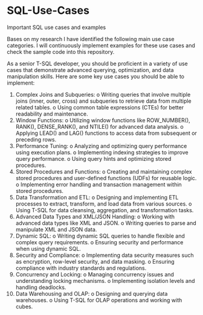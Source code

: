 # SQL-Use-Cases
Important SQL use cases and examples

Bases on my research I have identified the following main use case categories.
I will continuously implement examples for these use cases and check the sample code into this repository.

As a senior T-SQL developer, you should be proficient in a variety of use cases that demonstrate advanced querying, optimization, and data manipulation skills. Here are some key use cases you should be able to implement:
1.	Complex Joins and Subqueries:
o	Writing queries that involve multiple joins (inner, outer, cross) and subqueries to retrieve data from multiple related tables.
o	Using common table expressions (CTEs) for better readability and maintenance.
2.	Window Functions:
o	Utilizing window functions like ROW_NUMBER(), RANK(), DENSE_RANK(), and NTILE() for advanced data analysis.
o	Applying LEAD() and LAG() functions to access data from subsequent or preceding rows.
3.	Performance Tuning:
o	Analyzing and optimizing query performance using execution plans.
o	Implementing indexing strategies to improve query performance.
o	Using query hints and optimizing stored procedures.
4.	Stored Procedures and Functions:
o	Creating and maintaining complex stored procedures and user-defined functions (UDFs) for reusable logic.
o	Implementing error handling and transaction management within stored procedures.
5.	Data Transformation and ETL:
o	Designing and implementing ETL processes to extract, transform, and load data from various sources.
o	Using T-SQL for data cleansing, aggregation, and transformation tasks.
6.	Advanced Data Types and XML/JSON Handling:
o	Working with advanced data types like XML and JSON.
o	Writing queries to parse and manipulate XML and JSON data.
7.	Dynamic SQL:
o	Writing dynamic SQL queries to handle flexible and complex query requirements.
o	Ensuring security and performance when using dynamic SQL.
8.	Security and Compliance:
o	Implementing data security measures such as encryption, row-level security, and data masking.
o	Ensuring compliance with industry standards and regulations.
9.	Concurrency and Locking:
o	Managing concurrency issues and understanding locking mechanisms.
o	Implementing isolation levels and handling deadlocks.
10.	Data Warehousing and OLAP:
o	Designing and querying data warehouses.
o	Using T-SQL for OLAP operations and working with cubes.

